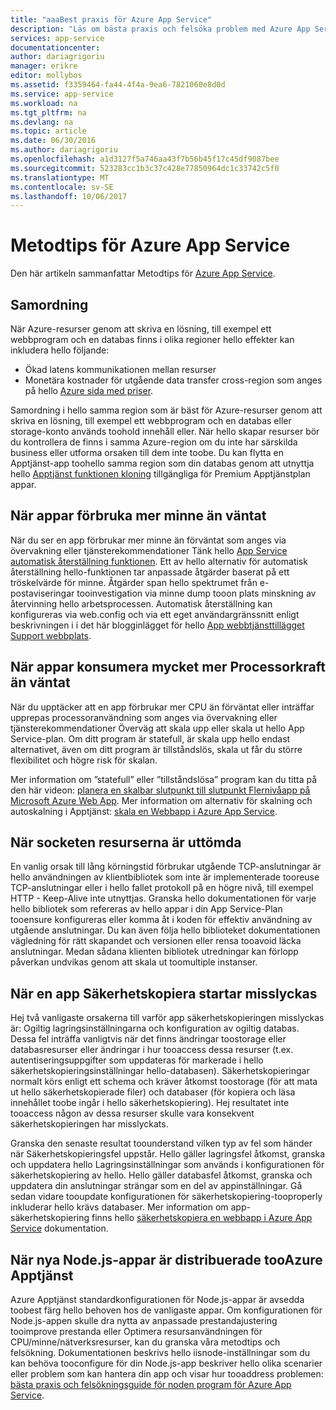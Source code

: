 ```yaml
---
title: "aaaBest praxis för Azure App Service"
description: "Läs om bästa praxis och felsöka problem med Azure App Service."
services: app-service
documentationcenter: 
author: dariagrigoriu
manager: erikre
editor: mollybos
ms.assetid: f3359464-fa44-4f4a-9ea6-7821060e8d0d
ms.service: app-service
ms.workload: na
ms.tgt_pltfrm: na
ms.devlang: na
ms.topic: article
ms.date: 06/30/2016
ms.author: dariagrigoriu
ms.openlocfilehash: a1d3127f5a746aa43f7b56b45f17c45df9087bee
ms.sourcegitcommit: 523283cc1b3c37c428e77850964dc1c33742c5f0
ms.translationtype: MT
ms.contentlocale: sv-SE
ms.lasthandoff: 10/06/2017
---
```

# <a name="best-practices-for-azure-app-service"></a>Metodtips för Azure App Service
Den här artikeln sammanfattar Metodtips för [Azure App Service](http://go.microsoft.com/fwlink/?LinkId=529714). 

## <a name="colocation"></a>Samordning
När Azure-resurser genom att skriva en lösning, till exempel ett webbprogram och en databas finns i olika regioner hello effekter kan inkludera hello följande:

* Ökad latens kommunikationen mellan resurser
* Monetära kostnader för utgående data transfer cross-region som anges på hello [Azure sida med priser](https://azure.microsoft.com/pricing/details/data-transfers).

Samordning i hello samma region som är bäst för Azure-resurser genom att skriva en lösning, till exempel ett webbprogram och en databas eller storage-konto används toohold innehåll eller. När hello skapar resurser bör du kontrollera de finns i samma Azure-region om du inte har särskilda business eller utforma orsaken till dem inte toobe. Du kan flytta en Apptjänst-app toohello samma region som din databas genom att utnyttja hello [Apptjänst funktionen kloning](app-service-web-app-cloning-portal.md) tillgängliga för Premium Apptjänstplan appar.   

## <a name="memoryresources"></a>När appar förbruka mer minne än väntat
När du ser en app förbrukar mer minne än förväntat som anges via övervakning eller tjänsterekommendationer Tänk hello [App Service automatisk återställning funktionen](https://azure.microsoft.com/blog/auto-healing-windows-azure-web-sites). Ett av hello alternativ för automatisk återställning hello-funktionen tar anpassade åtgärder baserat på ett tröskelvärde för minne. Åtgärder span hello spektrumet från e-postaviseringar tooinvestigation via minne dump tooon plats minskning av återvinning hello arbetsprocessen. Automatisk återställning kan konfigureras via web.config och via ett eget användargränssnitt enligt beskrivningen i i det här blogginlägget för hello [App webbtjänsttillägget Support webbplats](https://azure.microsoft.com/blog/additional-updates-to-support-site-extension-for-azure-app-service-web-apps).   

## <a name="CPUresources"></a>När appar konsumera mycket mer Processorkraft än väntat
När du upptäcker att en app förbrukar mer CPU än förväntat eller inträffar upprepas processoranvändning som anges via övervakning eller tjänsterekommendationer Överväg att skala upp eller skala ut hello App Service-plan. Om ditt program är statefull, är skala upp hello endast alternativet, även om ditt program är tillståndslös, skala ut får du större flexibilitet och högre risk för skalan. 

Mer information om ”statefull” eller ”tillståndslösa” program kan du titta på den här videon: [planera en skalbar slutpunkt till slutpunkt Flernivåapp på Microsoft Azure Web App](https://channel9.msdn.com/Events/TechEd/NorthAmerica/2014/DEV-B414#fbid=?hashlink=fbid). Mer information om alternativ för skalning och autoskalning i Apptjänst: [skala en Webbapp i Azure App Service](web-sites-scale.md).  

## <a name="socketresources"></a>När socketen resurserna är uttömda
En vanlig orsak till lång körningstid förbrukar utgående TCP-anslutningar är hello användningen av klientbibliotek som inte är implementerade tooreuse TCP-anslutningar eller i hello fallet protokoll på en högre nivå, till exempel HTTP - Keep-Alive inte utnyttjas. Granska hello dokumentationen för varje hello bibliotek som refereras av hello appar i din App Service-Plan tooensure konfigureras eller komma åt i koden för effektiv användning av utgående anslutningar. Du kan även följa hello biblioteket dokumentationen vägledning för rätt skapandet och versionen eller rensa tooavoid läcka anslutningar. Medan sådana klienten bibliotek utredningar kan förlopp påverkan undvikas genom att skala ut toomultiple instanser.  

## <a name="appbackup"></a>När en app Säkerhetskopiera startar misslyckas
Hej två vanligaste orsakerna till varför app säkerhetskopieringen misslyckas är: Ogiltig lagringsinställningarna och konfiguration av ogiltig databas. Dessa fel inträffa vanligtvis när det finns ändringar toostorage eller databasresurser eller ändringar i hur tooaccess dessa resurser (t.ex. autentiseringsuppgifter som uppdateras för markerade i hello säkerhetskopieringsinställningar hello-databasen). Säkerhetskopieringar normalt körs enligt ett schema och kräver åtkomst toostorage (för att mata ut hello säkerhetskopierade filer) och databaser (för kopiera och läsa innehållet toobe ingår i hello säkerhetskopiering). Hej resultatet inte tooaccess någon av dessa resurser skulle vara konsekvent säkerhetskopieringen har misslyckats. 

Granska den senaste resultat toounderstand vilken typ av fel som händer när Säkerhetskopieringsfel uppstår. Hello gäller lagringsfel åtkomst, granska och uppdatera hello Lagringsinställningar som används i konfigurationen för säkerhetskopiering av hello. Hello gäller databasfel åtkomst, granska och uppdatera din anslutningar strängar som en del av appinställningar. Gå sedan vidare tooupdate konfigurationen för säkerhetskopiering-tooproperly inkluderar hello krävs databaser. Mer information om app-säkerhetskopiering finns hello [säkerhetskopiera en webbapp i Azure App Service](web-sites-backup.md) dokumentation.

## <a name="nodejs"></a>När nya Node.js-appar är distribuerade tooAzure Apptjänst
Azure Apptjänst standardkonfigurationen för Node.js-appar är avsedda toobest färg hello behoven hos de vanligaste appar. Om konfigurationen för Node.js-appen skulle dra nytta av anpassade prestandajustering tooimprove prestanda eller Optimera resursanvändningen för CPU/minne/nätverksresurser, kan du granska våra metodtips och felsökning. Dokumentationen beskrivs hello iisnode-inställningar som du kan behöva tooconfigure för din Node.js-app beskriver hello olika scenarier eller problem som kan hantera din app och visar hur tooaddress problemen: [bästa praxis och felsökningsguide för noden program för Azure App Service](app-service-web-nodejs-best-practices-and-troubleshoot-guide.md).   

